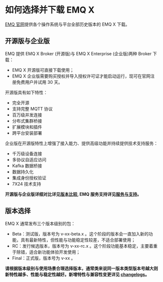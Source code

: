 # 如何选择并下载 EMQ X

[EMQ 官网](https://www.emqx.io/downloads)提供各个操作系统与平台全部历史版本的 EMQ X 下载。

## 开源版与企业版

EMQ 提供 EMQ X Broker (开源版)与 EMQ X Enterprise (企业版)两种 Broker 下载：

- EMQ X 开源版可直接下载使用；
- EMQ X 企业版需要购买授权并导入授权许可证才能启动运行，现可在官网注册免费用户并试用 30 天。

开源版具有如下特性：

- 完全开源
- 支持完整 MQTT 协议
- 百万级并发连接
- 分布式集群桥接
- 扩展模块和插件
- 跨平台安装部署

企业版在开源版特性上增强了接入能力、提供高级功能并持续提供技术支持服务：

- 千万级设备连接
- 多协议自适应访问
- Kafka 数据桥接 
- 数据持久化
- 集成身份授权验证
- 7X24 技术支持


**开源版与企业版详细对比详见[版本比较](https://www.emqx.io/products/enterprise), EMQ 服务支持详见[服务与支持](https://www.emqx.io/services/support)。**


## 版本选择

EMQ X 通常发布三个版本级别的包：

- Beta：测试版，版本号为 v-xx-beta.x 。这个阶段的版本会一直加入新的功能，具有最新特性，但性能与功能稳定性较差，不适合部署使用；
- RC：发行候选版本，版本号为 v-xx-rc.x 。这个阶段功能基本稳定，主要着重于除错，适合新功能体验开发使用；
- Final：正式版，版本号为 v-xx 。


**请根据版本级别与使用场景合理选择版本，通常类来说同一版本类型版本号越大则新特性越多、性能与稳定性越好。新增特性与兼容性变更详见 [changelogs](https://www.emqx.io/changelogs/6)。**
